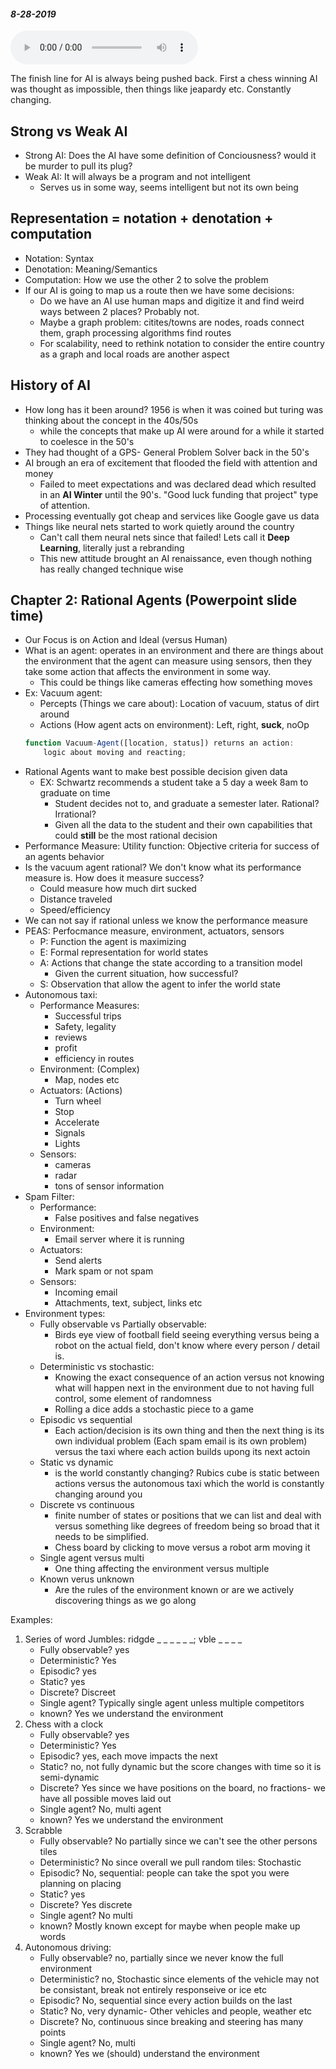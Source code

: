 #### _8-28-2019_
<audio controls>
  <source src="/Audio/450-8-28-2019.mp3" type="audio/mpeg">
Your browser does not support the audio element.
</audio>

The finish line for AI is always being pushed back. First a chess winning AI was thought as impossible, then things like jeapardy etc. Constantly changing. 

## Strong vs Weak AI
* Strong AI: Does the AI have some definition of Conciousness? would it be murder to pull its plug?
* Weak AI: It will always be a program and not intelligent
    * Serves us in some way, seems intelligent but not its own being

## Representation = notation + denotation + computation 
* Notation: Syntax
* Denotation: Meaning/Semantics
* Computation: How we use the other 2 to solve the problem
* If our AI is going to map us a route then we have some decisions: 
    * Do we have an AI use human maps and digitize it and find weird ways between 2 places? Probably not. 
    * Maybe a graph problem: citites/towns are nodes, roads connect them, graph processing algorithms find routes
    * For scalability, need to rethink notation to consider the entire country as a graph and local roads are another aspect

## History of AI
* How long has it been around? 1956 is when it was coined but turing was thinking about the concept in the 40s/50s
    * while the concepts that make up AI were around for a while it started to coelesce in the 50's
* They had thought of a GPS- General Problem Solver back in the 50's
* AI brough an era of excitement that flooded the field with attention and money
    * Failed to meet expectations and was declared dead which resulted in an **AI Winter** until the 90's. "Good luck funding that project" type of attention. 
* Processing eventually got cheap and services like Google gave us data
* Things like neural nets started to work quietly around the country
    * Can't call them neural nets since that failed! Lets call it **Deep Learning**, literally just a rebranding
    * This new attitude brought an AI renaissance, even though nothing has really changed technique wise

## Chapter 2: Rational Agents (Powerpoint slide time)
* Our Focus is on Action and Ideal (versus Human)
* What is an agent: operates in an environment and there are things about the environment that the agent can measure using sensors, then they take some action that affects the environment in some way. 
    * This could be things like cameras effecting how something moves
* Ex: Vacuum agent: 
    * Percepts (Things we care about): Location of vacuum, status of dirt around
    * Actions (How agent acts on environment): Left, right, **suck**, noOp 
    ```js
    function Vacuum-Agent([location, status]) returns an action:
        logic about moving and reacting;
    ```
* Rational Agents want to make best possible decision given data
    * EX: Schwartz recommends a student take a 5 day a week 8am to graduate on time
        * Student decides not to, and graduate a semester later. Rational? Irrational?
        * Given all the data to the student and their own capabilities that could **still** be the most rational decision
* Performance Measure: Utility function: Objective criteria for success of an agents behavior
* Is the vacuum agent rational? We don't know what its performance measure is. How does it measure success?
    * Could measure how much dirt sucked
    * Distance traveled 
    * Speed/efficiency
* We can not say if rational unless we know the performance measure
* PEAS: Perfocmance measure, environment, actuators, sensors
    * P: Function the agent is maximizing
    * E: Formal representation for world states
    * A: Actions that change the state according to a transition model
        * Given the current situation, how successful?
    * S: Observation that allow the agent to infer the world state
* Autonomous taxi: 
    * Performance Measures: 
        * Successful trips
        * Safety, legality
        * reviews
        * profit
        * efficiency in routes
    * Environment: (Complex)
        * Map, nodes etc
    * Actuators: (Actions)
        * Turn wheel
        * Stop
        * Accelerate
        * Signals
        * Lights
    * Sensors: 
        * cameras
        * radar
        * tons of sensor information
* Spam Filter: 
    * Performance: 
        * False positives and false negatives
    * Environment: 
        * Email server where it is running
    * Actuators: 
        * Send alerts
        * Mark spam or not spam
    * Sensors:
        * Incoming email
        * Attachments, text, subject, links etc
* Environment types: 
    * Fully observable vs Partially observable: 
        * Birds eye view of football field seeing everything versus being a robot on the actual field, don't know where every person / detail is. 
    * Deterministic vs stochastic:
        * Knowing the exact consequence of an action versus not knowing what will happen next in the environment due to not having full control, some element of randomness
        * Rolling a dice adds a stochastic piece to a game
    * Episodic vs sequential
        * Each action/decision is its own thing and then the next thing is its own individual problem (Each spam email is its own problem) versus the taxi where each action builds upong its next actoin
    * Static vs dynamic
        * is the world constantly changing? Rubics cube is static between actions versus the autonomous taxi which the world is constantly changing around you
    * Discrete vs continuous
        * finite number of states or positions that we can list and deal with versus something like degrees of freedom being so broad that it needs to be simplified.
        * Chess board by clicking to move versus a robot arm moving it 
    * Single agent versus multi
        * One thing affecting the environment versus multiple
    * Known verus unknown
        * Are the rules of the environment known or are we actively discovering things as we go along

Examples: 
1. Series of word Jumbles: ridgde _ _ _ _ _ _; vble _ _ _ _ 
    * Fully observable? yes
    * Deterministic? Yes
    * Episodic? yes
    * Static? yes
    * Discrete? Discreet
    * Single agent? Typically single agent unless multiple competitors
    * known? Yes we understand the environment
2. Chess with a clock 
    * Fully observable? yes
    * Deterministic? Yes
    * Episodic? yes, each move impacts the next
    * Static? no, not fully dynamic but the score changes with time so it is semi-dynamic
    * Discrete? Yes since we have positions on the board, no fractions- we have all possible moves laid out
    * Single agent? No, multi agent
    * known? Yes we understand the environment
3. Scrabble
    * Fully observable? No partially since we can't see the other persons tiles 
    * Deterministic? No since overall we pull random tiles: Stochastic
    * Episodic? No, sequential: people can take the spot you were planning on placing 
    * Static? yes
    * Discrete? Yes discrete
    * Single agent? No multi
    * known? Mostly known except for maybe when people make up words
4. Autonomous driving:
    * Fully observable? no, partially since we never know the full environment
    * Deterministic? no, Stochastic since elements of the vehicle may not be consistant, break not entirely responseive or ice etc
    * Episodic? No, sequential since every action builds on the last
    * Static? No, very dynamic- Other vehicles and people, weather etc
    * Discrete? No, continuous since breaking and steering has many points
    * Single agent? No, multi
    * known? Yes we (should) understand the environment